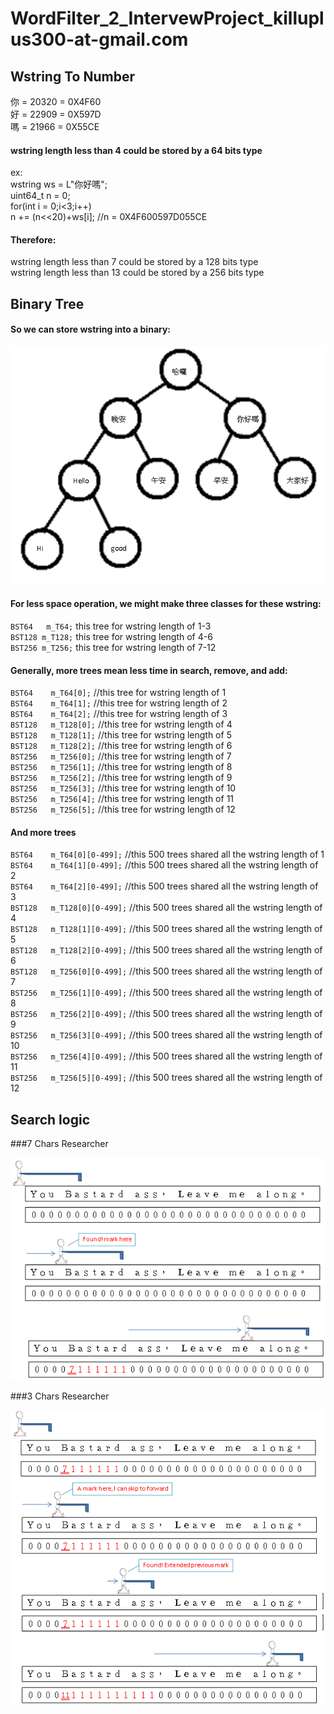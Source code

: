 # WordFilter_2_IntervewProject_killuplus300-at-gmail.com


Wstring To Number
--
你 = 20320 = 0X4F60  
好 = 22909 = 0X597D  
嗎 = 21966 = 0X55CE  
  
#### wstring length less than 4 could be stored by a 64 bits type  
  
ex:  
wstring  ws = L"你好嗎";  
uint64_t n = 0;  
for(int i = 0;i<3;i++)  
    n += (n<<20)+ws[i]; //n = 0X4F600597D055CE  
  
#### Therefore:  
wstring length less than 7  could be stored by a 128 bits type  
wstring length less than 13 could be stored by a 256 bits type  
  
Binary Tree
--
#### So we can store wstring into a binary:  
![](https://github.com/DD898989/Pictures/blob/master/tree.PNG)   
  
#### For less space operation, we might make three classes for these wstring:  
`BST64   m_T64;`   this tree for wstring length of 1-3  
`BST128 m_T128;`   this tree for wstring length of 4-6  
`BST256 m_T256;`   this tree for wstring length of 7-12  

#### Generally, more trees mean less time in search, remove, and add:
`BST64    m_T64[0];`    //this tree for wstring length of 1<br/>
`BST64    m_T64[1];`    //this tree for wstring length of 2<br/>
`BST64    m_T64[2];`    //this tree for wstring length of 3<br/>
`BST128   m_T128[0];`   //this tree for wstring length of 4<br/>
`BST128   m_T128[1];`   //this tree for wstring length of 5<br/>
`BST128   m_T128[2];`   //this tree for wstring length of 6<br/>
`BST256   m_T256[0];`   //this tree for wstring length of 7<br/>
`BST256   m_T256[1];`   //this tree for wstring length of 8<br/>
`BST256   m_T256[2];`   //this tree for wstring length of 9<br/>
`BST256   m_T256[3];`   //this tree for wstring length of 10<br/>
`BST256   m_T256[4];`   //this tree for wstring length of 11<br/>
`BST256   m_T256[5];`   //this tree for wstring length of 12<br/>

#### And more trees
`BST64    m_T64[0][0-499];`   //this 500 trees shared all the wstring length of 1<br/>
`BST64    m_T64[1][0-499];`   //this 500 trees shared all the wstring length of 2<br/>
`BST64    m_T64[2][0-499];`   //this 500 trees shared all the wstring length of 3<br/>
`BST128   m_T128[0][0-499];`   //this 500 trees shared all the wstring length of 4<br/>
`BST128   m_T128[1][0-499];`   //this 500 trees shared all the wstring length of 5<br/>
`BST128   m_T128[2][0-499];`   //this 500 trees shared all the wstring length of 6<br/>
`BST128   m_T256[0][0-499];`   //this 500 trees shared all the wstring length of 7<br/>
`BST256   m_T256[1][0-499];`   //this 500 trees shared all the wstring length of 8<br/>
`BST256   m_T256[2][0-499];`   //this 500 trees shared all the wstring length of 9<br/>
`BST256   m_T256[3][0-499];`   //this 500 trees shared all the wstring length of 10<br/>
`BST256   m_T256[4][0-499];`   //this 500 trees shared all the wstring length of 11<br/>
`BST256   m_T256[5][0-499];`   //this 500 trees shared all the wstring length of 12<br/>

Search logic
--
###7 Chars Researcher

![](https://github.com/DD898989/Pictures/blob/master/7.png)<br/>

###3 Chars Researcher

![](https://github.com/DD898989/Pictures/blob/master/3.png)<br/>

